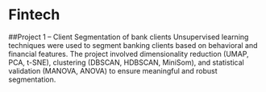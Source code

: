 # Fintech

##Project 1 – Client Segmentation of bank clients
Unsupervised learning techniques were used to segment banking clients based on behavioral and financial features. The project involved dimensionality reduction (UMAP, PCA, t-SNE), clustering (DBSCAN, HDBSCAN, MiniSom), and statistical validation (MANOVA, ANOVA) to ensure meaningful and robust segmentation.


#
